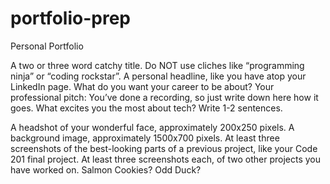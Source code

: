 # portfolio-prep
Personal Portfolio

A two or three word catchy title. Do NOT use cliches like “programming ninja” or “coding rockstar”.
A personal headline, like you have atop your LinkedIn page. What do you want your career to be about?
Your professional pitch: You’ve done a recording, so just write down here how it goes.
What excites you the most about tech? Write 1-2 sentences.

A headshot of your wonderful face, approximately 200x250 pixels.
A background image, approximately 1500x700 pixels.
At least three screenshots of the best-looking parts of a previous project, like your Code 201 final project.
At least three screenshots each, of two other projects you have worked on. Salmon Cookies? Odd Duck?

